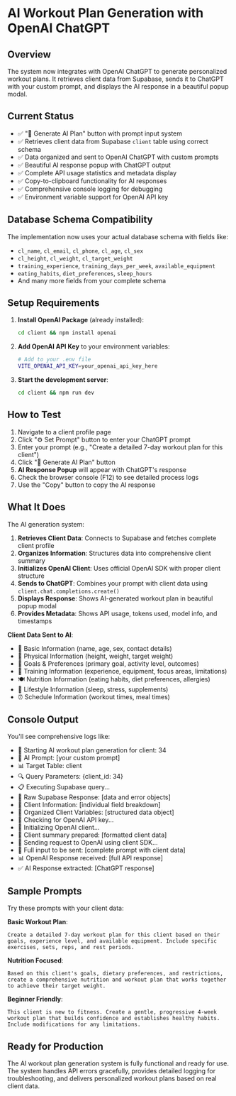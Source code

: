 # AI Workout Plan Generation with OpenAI ChatGPT

## Overview
The system now integrates with OpenAI ChatGPT to generate personalized workout plans. It retrieves client data from Supabase, sends it to ChatGPT with your custom prompt, and displays the AI response in a beautiful popup modal.

## Current Status
- ✅ "🤖 Generate AI Plan" button with prompt input system
- ✅ Retrieves client data from Supabase `client` table using correct schema
- ✅ Data organized and sent to OpenAI ChatGPT with custom prompts
- ✅ Beautiful AI response popup with ChatGPT output
- ✅ Complete API usage statistics and metadata display
- ✅ Copy-to-clipboard functionality for AI responses
- ✅ Comprehensive console logging for debugging
- ✅ Environment variable support for OpenAI API key

## Database Schema Compatibility
The implementation now uses your actual database schema with fields like:
- `cl_name`, `cl_email`, `cl_phone`, `cl_age`, `cl_sex`
- `cl_height`, `cl_weight`, `cl_target_weight`
- `training_experience`, `training_days_per_week`, `available_equipment`
- `eating_habits`, `diet_preferences`, `sleep_hours`
- And many more fields from your complete schema

## Setup Requirements

1. **Install OpenAI Package** (already installed):
   ```bash
   cd client && npm install openai
   ```

2. **Add OpenAI API Key** to your environment variables:
   ```bash
   # Add to your .env file
   VITE_OPENAI_API_KEY=your_openai_api_key_here
   ```

3. **Start the development server**:
   ```bash
   cd client && npm run dev
   ```

## How to Test

1. Navigate to a client profile page
2. Click "⚙️ Set Prompt" button to enter your ChatGPT prompt
3. Enter your prompt (e.g., "Create a detailed 7-day workout plan for this client")
4. Click "🤖 Generate AI Plan" button
5. **AI Response Popup** will appear with ChatGPT's response
6. Check the browser console (F12) to see detailed process logs
7. Use the "Copy" button to copy the AI response

## What It Does

The AI generation system:
1. **Retrieves Client Data**: Connects to Supabase and fetches complete client profile
2. **Organizes Information**: Structures data into comprehensive client summary
3. **Initializes OpenAI Client**: Uses official OpenAI SDK with proper client structure
4. **Sends to ChatGPT**: Combines your prompt with client data using `client.chat.completions.create()`
5. **Displays Response**: Shows AI-generated workout plan in beautiful popup modal
6. **Provides Metadata**: Shows API usage, tokens used, model info, and timestamps

**Client Data Sent to AI**:
- 👤 Basic Information (name, age, sex, contact details)
- 📏 Physical Information (height, weight, target weight)
- 🎯 Goals & Preferences (primary goal, activity level, outcomes)
- 💪 Training Information (experience, equipment, focus areas, limitations)
- 🍽️ Nutrition Information (eating habits, diet preferences, allergies)
- 🌙 Lifestyle Information (sleep, stress, supplements)
- ⏰ Schedule Information (workout times, meal times)

## Console Output

You'll see comprehensive logs like:
- 🤖 Starting AI workout plan generation for client: 34
- 📝 AI Prompt: [your custom prompt]
- 📊 Target Table: client
- 🔍 Query Parameters: {client_id: 34}
- 📋 Executing Supabase query...
- 📡 Raw Supabase Response: [data and error objects]
- 👤 Client Information: [individual field breakdown]
- 💾 Organized Client Variables: [structured data object]
- 🔑 Checking for OpenAI API key...
- 🔧 Initializing OpenAI client...
- 📝 Client summary prepared: [formatted client data]
- 🚀 Sending request to OpenAI using client SDK...
- 📝 Full input to be sent: [complete prompt with client data]
- 📊 OpenAI Response received: [full API response]
- ✅ AI Response extracted: [ChatGPT response]

## Sample Prompts

Try these prompts with your client data:

**Basic Workout Plan**:
```
Create a detailed 7-day workout plan for this client based on their goals, experience level, and available equipment. Include specific exercises, sets, reps, and rest periods.
```

**Nutrition Focused**:
```
Based on this client's goals, dietary preferences, and restrictions, create a comprehensive nutrition and workout plan that works together to achieve their target weight.
```

**Beginner Friendly**:
```
This client is new to fitness. Create a gentle, progressive 4-week workout plan that builds confidence and establishes healthy habits. Include modifications for any limitations.
```

## Ready for Production

The AI workout plan generation system is fully functional and ready for use. The system handles API errors gracefully, provides detailed logging for troubleshooting, and delivers personalized workout plans based on real client data.

 